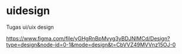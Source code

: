 # uidesign
Tugas ui/uix design

https://www.figma.com/file/yGHgRnBpMvyg3yBDJNIMCd/Design?type=design&node-id=0-1&mode=design&t=CbVVZ49MVVnz15OJ-0
